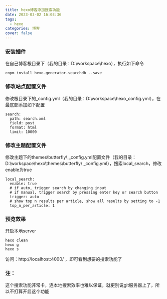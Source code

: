 ```yaml
---
title: hexo博客添加搜索功能
date: 2023-03-02 16:03:36
tags:
  - hexo
categories: 博客
cover: false
---
```

### 安装插件
在自己博客根目录下（我的目录：D:\workspace\hexo），执行如下命令
```
cnpm install hexo-generator-searchdb --save
```

### 修改站点配置文件
修改根目录下的_config.yml（我的目录：D:\workspace\hexo_config.yml），在最底部添加如下配置
```
search:
  path: search.xml
  field: post
  format: html
  limit: 10000
```

### 修改主题配置文件
修改主题下的themes\butterfly\ _config.yml配置文件（我的目录：D:\workspace\hexo\themes\butterfly\ _config.yml），搜索local_search，修改enable为true
```
local_search:
  enable: true
  # if auto, trigger search by changing input
  # if manual, trigger search by pressing enter key or search button
  trigger: auto
  # show top n results per article, show all results by setting to -1
  top_n_per_article: 1
```

### 预览效果
开启本地server
```
hexo clean
hexo g
hexo s
```
访问：http://localhost:4000/ ，即可看到想要的搜索功能了

### 注：
这个搜索功能非常卡，连本地搜索效率也难以保证，就更别说git服务器上了，所以不打算开启这个功能
